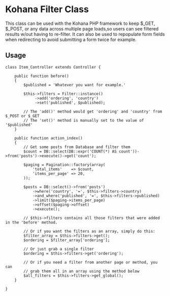 # Kohana Filter Class

This class can be used with the Kohana PHP framework to keep $_GET, $_POST, or any data across multiple page loads,so users can see filtered results w/out having to re-filter.
It can also be used to repopulate form fields when redirecting to avoid submitting a form twice for example.

## Usage

	class Item_Controller extends Controller {
	
		public function before()
		{
			$published = 'Whatever you want for example.'
			
			$this->filters = Filter::instance()
			     ->add('ordering', 'country')
			     ->set('published', $published);
				 
			// The 'add()' method would get 'ordering' and 'country' from $_POST or $_GET
			// The 'set()' method is manually set to the value of '$published'
		}
		
		public function action_index()
		{
			// Get some posts from Database and filter them
			$count = DB::select(DB::expr('COUNT(*) AS count'))->from('posts')->execute()->get('count');
			
			$paging = Pagination::factory(array(
				'total_items'    => $count,
				'items_per_page' => 20,
			));
			
			$posts = DB::select()->from('posts')
				->where('country', '=', $this->filters->country)
				->and_where('published', '=', $this->filters->published)
				->limit($paging->items_per_page)
				->offset($paging->offset)
				->execute();
				
			// $this->filters contains all those filters that were added in the 'before' method.
			
			// Or if you want the filters as an array, simply do this:
			$filter_array = $this->filters->get();
			$ordering = $filter_array['ordering'];
			
			// Or just grab a single filter
			$ordering = $this->filters->get('ordering');
			
			// Or if you need a filter from another page or method, you can
			// grab them all in an array using the method below
			$all_filters = $this->filters->get_global();
		}
		
	}